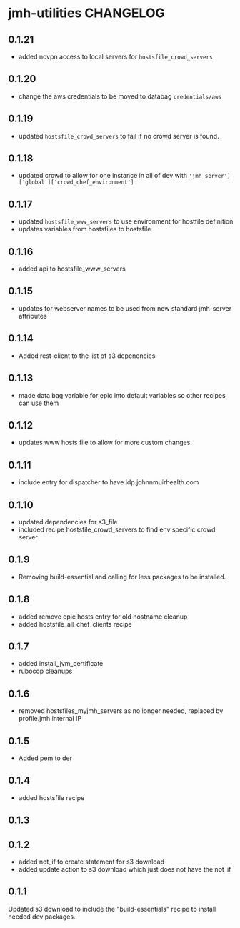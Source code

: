 jmh-utilities CHANGELOG
======================

0.1.21
------
- added novpn access to local servers for `hostsfile_crowd_servers`

0.1.20
------
- change the aws credentials to be moved to databag `credentials/aws`

0.1.19
------
- updated `hostsfile_crowd_servers` to fail if no crowd server is found.

0.1.18
-----
- updated crowd to allow for one instance in all of dev with `'jmh_server']['global']['crowd_chef_environment']`

0.1.17
-----
- updated `hostsfile_www_servers` to use environment for hostfile definition
- updates variables from hostsfiles to hostsfile

0.1.16
------
- added api to hostsfile_www_servers

0.1.15
-------
- updates for webserver names to be used from new standard jmh-server attributes

0.1.14
--------
- Added rest-client to the list of s3 depenencies

0.1.13
---------
- made data bag variable for epic into default variables so other recipes can use them

0.1.12
---------
- updates www hosts file to allow for more custom changes.

0.1.11
---------
- include entry for dispatcher to have idp.johnnmuirhealth.com 

0.1.10
---------
- updated dependencies for s3_file
- included recipe hostsfile_crowd_servers to find env specific crowd server

0.1.9
---------
- Removing build-essential and calling for less packages to be installed.

0.1.8
--------
- added remove epic hosts entry for old hostname cleanup
- added hostsfile_all_chef_clients recipe

0.1.7
--------
- added install_jvm_certificate
- rubocop cleanups

0.1.6
--------
- removed hostsfiles_myjmh_servers as no longer needed, replaced by profile.jmh.internal IP

0.1.5
--------
- Added pem to der 

0.1.4
--------
- added hostsfile recipe 

0.1.3
--------

0.1.2
--------
- added not_if to create statement for s3 download
- added update action to s3 download which just does not have the not_if

0.1.1
---------
Updated s3 download to include the "build-essentials" recipe to install needed dev packages.



